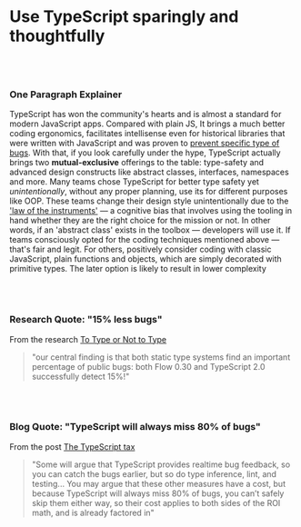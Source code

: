 # Use TypeScript sparingly and thoughtfully

<br/><br/>

### One Paragraph Explainer

TypeScript has won the community's hearts and is almost a standard for modern JavaScript apps. Compared with plain JS, It brings a much better coding ergonomics, facilitates intellisense even for historical libraries that were written with JavaScript and was proven to [prevent specific type of bugs](https://earlbarr.com/publications/typestudy.pdf). With that, if you look carefully under the hype, TypeScript actually brings two **mutual-exclusive** offerings to the table: type-safety and advanced design constructs like abstract classes, interfaces, namespaces and more. Many teams chose TypeScript for better type safety yet _unintentionally_, without any proper planning, use its for different purposes like OOP. These teams change their design style unintentionally due to the ['law of the instruments'](https://en.wikipedia.org/wiki/Law_of_the_instrument) — a cognitive bias that involves using the tooling in hand whether they are the right choice for the mission or not. In other words, if an 'abstract class' exists in the toolbox — developers will use it. If teams consciously opted for the coding techniques mentioned above — that's fair and legit. For others, positively consider coding with classic JavaScript, plain functions and objects, which are simply decorated with primitive types. The later option is likely to result in lower complexity

<br/><br/>

### Research Quote: "15% less bugs"

From the research [To Type or Not to Type](https://earlbarr.com/publications/typestudy.pdf)

> "our central finding is that both static type systems find an important percentage of public bugs: both Flow 0.30 and TypeScript 2.0 successfully detect 15%!"

<br/><br/>

### Blog Quote: "TypeScript will always miss 80% of bugs"

From the post [The TypeScript tax](https://medium.com/javascript-scene/the-typescript-tax-132ff4cb175b)

> "Some will argue that TypeScript provides realtime bug feedback, so you can catch the bugs earlier, but so do type inference, lint, and testing... You may argue that these other measures have a cost, but because TypeScript will always miss 80% of bugs, you can’t safely skip them either way, so their cost applies to both sides of the ROI math, and is already factored in"
